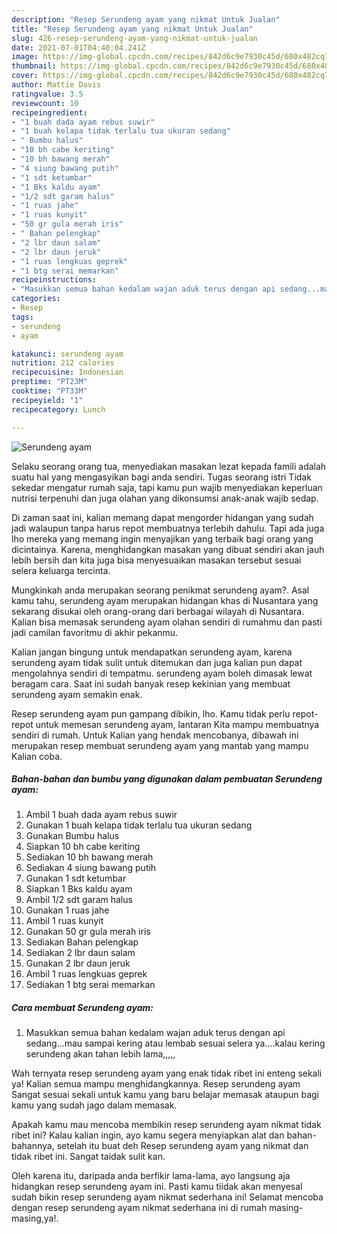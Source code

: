 ```yaml
---
description: "Resep Serundeng ayam yang nikmat Untuk Jualan"
title: "Resep Serundeng ayam yang nikmat Untuk Jualan"
slug: 426-resep-serundeng-ayam-yang-nikmat-untuk-jualan
date: 2021-07-01T04:40:04.241Z
image: https://img-global.cpcdn.com/recipes/842d6c9e7930c45d/680x482cq70/serundeng-ayam-foto-resep-utama.jpg
thumbnail: https://img-global.cpcdn.com/recipes/842d6c9e7930c45d/680x482cq70/serundeng-ayam-foto-resep-utama.jpg
cover: https://img-global.cpcdn.com/recipes/842d6c9e7930c45d/680x482cq70/serundeng-ayam-foto-resep-utama.jpg
author: Mattie Davis
ratingvalue: 3.5
reviewcount: 10
recipeingredient:
- "1 buah dada ayam rebus suwir"
- "1 buah kelapa tidak terlalu tua ukuran sedang"
- " Bumbu halus"
- "10 bh cabe keriting"
- "10 bh bawang merah"
- "4 siung bawang putih"
- "1 sdt ketumbar"
- "1 Bks kaldu ayam"
- "1/2 sdt garam halus"
- "1 ruas jahe"
- "1 ruas kunyit"
- "50 gr gula merah iris"
- " Bahan pelengkap"
- "2 lbr daun salam"
- "2 lbr daun jeruk"
- "1 ruas lengkuas geprek"
- "1 btg serai memarkan"
recipeinstructions:
- "Masukkan semua bahan kedalam wajan aduk terus dengan api sedang...mau sampai kering atau lembab sesuai selera ya....kalau kering serundeng akan tahan lebih lama,,,,,"
categories:
- Resep
tags:
- serundeng
- ayam

katakunci: serundeng ayam 
nutrition: 212 calories
recipecuisine: Indonesian
preptime: "PT23M"
cooktime: "PT33M"
recipeyield: "1"
recipecategory: Lunch

---
```



![Serundeng ayam](https://img-global.cpcdn.com/recipes/842d6c9e7930c45d/680x482cq70/serundeng-ayam-foto-resep-utama.jpg)

Selaku seorang orang tua, menyediakan masakan lezat kepada famili adalah suatu hal yang mengasyikan bagi anda sendiri. Tugas seorang istri Tidak sekedar mengatur rumah saja, tapi kamu pun wajib menyediakan keperluan nutrisi terpenuhi dan juga olahan yang dikonsumsi anak-anak wajib sedap.

Di zaman  saat ini, kalian memang dapat mengorder hidangan yang sudah jadi walaupun tanpa harus repot membuatnya terlebih dahulu. Tapi ada juga lho mereka yang memang ingin menyajikan yang terbaik bagi orang yang dicintainya. Karena, menghidangkan masakan yang dibuat sendiri akan jauh lebih bersih dan kita juga bisa menyesuaikan masakan tersebut sesuai selera keluarga tercinta. 



Mungkinkah anda merupakan seorang penikmat serundeng ayam?. Asal kamu tahu, serundeng ayam merupakan hidangan khas di Nusantara yang sekarang disukai oleh orang-orang dari berbagai wilayah di Nusantara. Kalian bisa memasak serundeng ayam olahan sendiri di rumahmu dan pasti jadi camilan favoritmu di akhir pekanmu.

Kalian jangan bingung untuk mendapatkan serundeng ayam, karena serundeng ayam tidak sulit untuk ditemukan dan juga kalian pun dapat mengolahnya sendiri di tempatmu. serundeng ayam boleh dimasak lewat beragam cara. Saat ini sudah banyak resep kekinian yang membuat serundeng ayam semakin enak.

Resep serundeng ayam pun gampang dibikin, lho. Kamu tidak perlu repot-repot untuk memesan serundeng ayam, lantaran Kita mampu membuatnya sendiri di rumah. Untuk Kalian yang hendak mencobanya, dibawah ini merupakan resep membuat serundeng ayam yang mantab yang mampu Kalian coba.

<!--inarticleads1-->

##### Bahan-bahan dan bumbu yang digunakan dalam pembuatan Serundeng ayam:

1. Ambil 1 buah dada ayam rebus suwir
1. Gunakan 1 buah kelapa tidak terlalu tua ukuran sedang
1. Gunakan  Bumbu halus
1. Siapkan 10 bh cabe keriting
1. Sediakan 10 bh bawang merah
1. Sediakan 4 siung bawang putih
1. Gunakan 1 sdt ketumbar
1. Siapkan 1 Bks kaldu ayam
1. Ambil 1/2 sdt garam halus
1. Gunakan 1 ruas jahe
1. Ambil 1 ruas kunyit
1. Gunakan 50 gr gula merah iris
1. Sediakan  Bahan pelengkap
1. Sediakan 2 lbr daun salam
1. Gunakan 2 lbr daun jeruk
1. Ambil 1 ruas lengkuas geprek
1. Sediakan 1 btg serai memarkan




<!--inarticleads2-->

##### Cara membuat Serundeng ayam:

1. Masukkan semua bahan kedalam wajan aduk terus dengan api sedang...mau sampai kering atau lembab sesuai selera ya....kalau kering serundeng akan tahan lebih lama,,,,,




Wah ternyata resep serundeng ayam yang enak tidak ribet ini enteng sekali ya! Kalian semua mampu menghidangkannya. Resep serundeng ayam Sangat sesuai sekali untuk kamu yang baru belajar memasak ataupun bagi kamu yang sudah jago dalam memasak.

Apakah kamu mau mencoba membikin resep serundeng ayam nikmat tidak ribet ini? Kalau kalian ingin, ayo kamu segera menyiapkan alat dan bahan-bahannya, setelah itu buat deh Resep serundeng ayam yang nikmat dan tidak ribet ini. Sangat taidak sulit kan. 

Oleh karena itu, daripada anda berfikir lama-lama, ayo langsung aja hidangkan resep serundeng ayam ini. Pasti kamu tiidak akan menyesal sudah bikin resep serundeng ayam nikmat sederhana ini! Selamat mencoba dengan resep serundeng ayam nikmat sederhana ini di rumah masing-masing,ya!.

